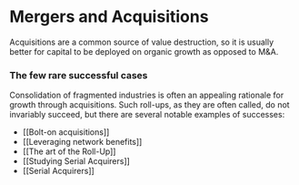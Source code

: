 # Mergers and Acquisitions

Acquisitions are a common source of value destruction, so it is usually better for capital to be deployed on organic growth as opposed to M&A.



### The few rare successful cases
Consolidation of fragmented industries is often an appealing rationale for growth through acquisitions. Such roll-ups, as they are often called, do not invariably succeed, but there are several notable examples of successes:
- [[Bolt-on acquisitions]]
- [[Leveraging network benefits]]
- [[The art of the Roll-Up]]
- [[Studying Serial Acquirers]]
- [[Serial Acquirers]]



